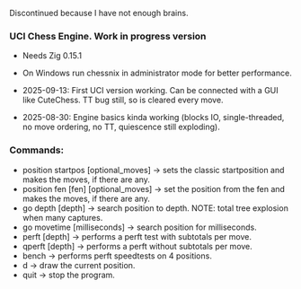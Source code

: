 Discontinued because I have not enough brains.

### UCI Chess Engine. Work in progress version
- Needs Zig 0.15.1
- On Windows run chessnix in administrator mode for better performance.

- 2025-09-13: First UCI version working. Can be connected with a GUI like CuteChess. TT bug still, so is cleared every move.
- 2025-08-30: Engine basics kinda working (blocks IO, single-threaded, no move ordering, no TT, quiescence still exploding).

### Commands:
- position startpos [optional_moves] -> sets the classic startposition and makes the moves, if there are any.
- position fen [fen] [optional_moves] -> set the position from the fen and makes the moves, if there are any.
- go depth [depth] -> search position to depth. NOTE: total tree explosion when many captures.
- go movetime [milliseconds] -> search position for milliseconds.
- perft [depth] -> performs a perft test with subtotals per move.
- qperft [depth] -> performs a perft without subtotals per move.
- bench -> performs perft speedtests on 4 positions.
- d -> draw the current position.
- quit -> stop the program.
